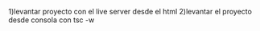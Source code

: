 1)levantar proyecto con el live server desde el html
2)levantar el proyecto desde consola con tsc -w

